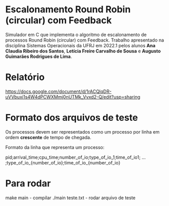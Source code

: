 # Escalonamento Round Robin (circular) com Feedback
Simulador em C que implementa o algoritmo de escalonamento de processos Round Robin (circular) com Feedback. Trabalho apresentado na disciplina Sistemas Operacionais da UFRJ em 2022.1 pelos alunos **Ana Claudia Ribeiro dos Santos**, **Letícia Freire Carvalho de Sousa** e **Augusto Guimarães Rodrigues de Lima**.

# Relatório

https://docs.google.com/document/d/1rACQlqDR-uVVbuxi1s4W4dPCWXMmj0nUTMk_Vvxd2-Q/edit?usp=sharing

# Formato dos arquivos de teste
Os processos devem ser representados como um processo por linha em ordem **crescente** de tempo de chegada.

Formato da linha que representa um processo:

pid;arrival_time;cpu_time;number_of_io;type_of_io_1;time_of_io1; ... ;type_of_io_{number_of_io};time_of_io_{number_of_io}


# Para rodar

make main - compilar
./main teste.txt - rodar arquivo de teste


